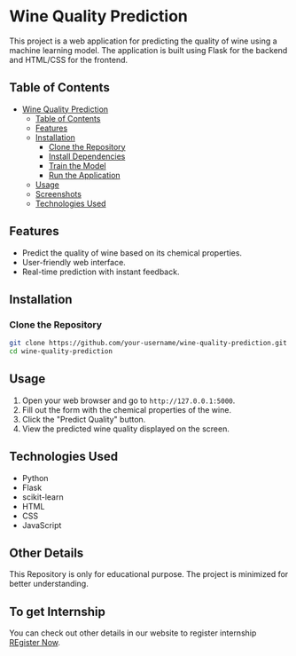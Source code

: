 # Wine Quality Prediction

This project is a web application for predicting the quality of wine using a machine learning model. The application is built using Flask for the backend and HTML/CSS for the frontend.

## Table of Contents

- [Wine Quality Prediction](#wine-quality-prediction)
  - [Table of Contents](#table-of-contents)
  - [Features](#features)
  - [Installation](#installation)
    - [Clone the Repository](#clone-the-repository)
    - [Install Dependencies](#install-dependencies)
    - [Train the Model](#train-the-model)
    - [Run the Application](#run-the-application)
  - [Usage](#usage)
  - [Screenshots](#screenshots)
  - [Technologies Used](#technologies-used)


## Features

- Predict the quality of wine based on its chemical properties.
- User-friendly web interface.
- Real-time prediction with instant feedback.

## Installation

### Clone the Repository

```bash
git clone https://github.com/your-username/wine-quality-prediction.git
cd wine-quality-prediction
```
## Usage

1. Open your web browser and go to `http://127.0.0.1:5000`.
2. Fill out the form with the chemical properties of the wine.
3. Click the "Predict Quality" button.
4. View the predicted wine quality displayed on the screen.


## Technologies Used

- Python
- Flask
- scikit-learn
- HTML
- CSS
- JavaScript

## Other Details

This Repository is only for educational purpose.
The project is minimized for better understanding.

## To get Internship

You can check out other details in our website to register internship [REgister Now](https://www.zrock.in/internship).


